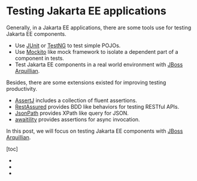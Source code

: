 # Testing Jakarta EE applications

Generally, in a Jakarta EE applications, there are some tools use for testing Jakarta EE components.

* Use [JUnit](https://junit.org/) or [TestNG](https://testng.org/) to test simple POJOs.
* Use [Mockito](https://site.mockito.org/) like mock framework to isolate a dependent part of a component in tests.
* Test Jakarta EE components in a real world environment with [JBoss Arquillian](https://arquillian.org).

Besides, there are some extensions existed for improving testing productivity.

* [AssertJ](https://assertj.github.io) includes a collection of fluent assertions.
* [RestAssured](http://rest-assured.io/) provides BDD like behaviors for testing RESTful APIs.
* [JsonPath](https://github.com/json-path/JsonPath) provides XPath like query for JSON.
* [awaitility](https://github.com/awaitility/awaitility) provides assertions for async invocation.

In this post, we will focus on testing Jakarta EE components with [JBoss Arquillian](https://arquillian.org).

[toc]



*   











* 









* 

  

